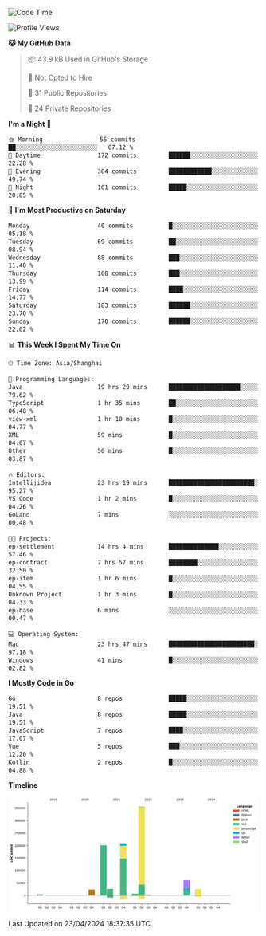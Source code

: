 <!--START_SECTION:waka-->
![Code Time](http://img.shields.io/badge/Code%20Time-2%2C337%20hrs%205%20mins-blue)

![Profile Views](http://img.shields.io/badge/Profile%20Views-0-blue)

**🐱 My GitHub Data** 

> 📦 43.9 kB Used in GitHub's Storage 
 > 
> 🚫 Not Opted to Hire
 > 
> 📜 31 Public Repositories 
 > 
> 🔑 24 Private Repositories 
 > 
**I'm a Night 🦉** 

```text
🌞 Morning                55 commits          ██░░░░░░░░░░░░░░░░░░░░░░░   07.12 % 
🌆 Daytime                172 commits         ██████░░░░░░░░░░░░░░░░░░░   22.28 % 
🌃 Evening                384 commits         ████████████░░░░░░░░░░░░░   49.74 % 
🌙 Night                  161 commits         █████░░░░░░░░░░░░░░░░░░░░   20.85 % 
```
📅 **I'm Most Productive on Saturday** 

```text
Monday                   40 commits          █░░░░░░░░░░░░░░░░░░░░░░░░   05.18 % 
Tuesday                  69 commits          ██░░░░░░░░░░░░░░░░░░░░░░░   08.94 % 
Wednesday                88 commits          ███░░░░░░░░░░░░░░░░░░░░░░   11.40 % 
Thursday                 108 commits         ███░░░░░░░░░░░░░░░░░░░░░░   13.99 % 
Friday                   114 commits         ████░░░░░░░░░░░░░░░░░░░░░   14.77 % 
Saturday                 183 commits         ██████░░░░░░░░░░░░░░░░░░░   23.70 % 
Sunday                   170 commits         ██████░░░░░░░░░░░░░░░░░░░   22.02 % 
```


📊 **This Week I Spent My Time On** 

```text
🕑︎ Time Zone: Asia/Shanghai

💬 Programming Languages: 
Java                     19 hrs 29 mins      ████████████████████░░░░░   79.62 % 
TypeScript               1 hr 35 mins        ██░░░░░░░░░░░░░░░░░░░░░░░   06.48 % 
view-xml                 1 hr 10 mins        █░░░░░░░░░░░░░░░░░░░░░░░░   04.77 % 
XML                      59 mins             █░░░░░░░░░░░░░░░░░░░░░░░░   04.07 % 
Other                    56 mins             █░░░░░░░░░░░░░░░░░░░░░░░░   03.87 % 

🔥 Editors: 
Intellijidea             23 hrs 19 mins      ████████████████████████░   95.27 % 
VS Code                  1 hr 2 mins         █░░░░░░░░░░░░░░░░░░░░░░░░   04.26 % 
GoLand                   7 mins              ░░░░░░░░░░░░░░░░░░░░░░░░░   00.48 % 

🐱‍💻 Projects: 
ep-settlement            14 hrs 4 mins       ██████████████░░░░░░░░░░░   57.46 % 
ep-contract              7 hrs 57 mins       ████████░░░░░░░░░░░░░░░░░   32.50 % 
ep-item                  1 hr 6 mins         █░░░░░░░░░░░░░░░░░░░░░░░░   04.55 % 
Unknown Project          1 hr 3 mins         █░░░░░░░░░░░░░░░░░░░░░░░░   04.33 % 
ep-base                  6 mins              ░░░░░░░░░░░░░░░░░░░░░░░░░   00.47 % 

💻 Operating System: 
Mac                      23 hrs 47 mins      ████████████████████████░   97.18 % 
Windows                  41 mins             █░░░░░░░░░░░░░░░░░░░░░░░░   02.82 % 
```

**I Mostly Code in Go** 

```text
Go                       8 repos             █████░░░░░░░░░░░░░░░░░░░░   19.51 % 
Java                     8 repos             █████░░░░░░░░░░░░░░░░░░░░   19.51 % 
JavaScript               7 repos             ████░░░░░░░░░░░░░░░░░░░░░   17.07 % 
Vue                      5 repos             ███░░░░░░░░░░░░░░░░░░░░░░   12.20 % 
Kotlin                   2 repos             █░░░░░░░░░░░░░░░░░░░░░░░░   04.88 % 
```



**Timeline**

![Lines of Code chart](https://raw.githubusercontent.com/youtiaoguagua/youtiaoguagua/master/assets/bar_graph.png)


 Last Updated on 23/04/2024 18:37:35 UTC
<!--END_SECTION:waka-->